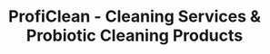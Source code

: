 ---
title: ProfiClean - Cleaning Services & Probiotic Cleaning Products
description: ProfiClean offers exceptional cleaning services and probiotic cleaning products. For residential and commercial services, and products for your home, call today!

hero1: SAFETY & QUALITY with 
hero2: ProfiClean 
hero3: Exceptional cleaning services and top-of-the-line probiotic cleaning products. 

heading1: DISCOVER THE BEST WAY TO ENJOY A HEALTHIER LIVING SPACE
heading1_sub: Proficlean developed EkoCleaner, a probiotic cleaning product that is safe, effective, and environmentally-friendly. This amazing all-purpose cleaner comes in zero-waste packaging that you can return for reuse for free! It is highly concentrated and designed to save you money and to save the planet from waster. It's free of harmful chemicals and toxins giving you peace of mind knowing that your home is safe and healthy. All you'll ever need for your green and healthy home cleaning. Try it today or subscribe for even more saving and peace of mind.

benefit1: Biodegradable
benefit1_desc: Ekocleaner is fully biodegradable within 28 days! Just like when you take probiotics to restore your body's natural balance, using probiotics on the surfaces in your home helps restore the natural healthy balance in your living spaces. 

benefit2: Pet-friendly
benefit2_desc: If you have pets or kids around the house, there's no need to worry about any harmful interactions or long-term health effects. 

benefit3: Environmentally-Friendly
benefit3_desc: The formula is highly concentrated to reduce EkoCleaner's carbon footprint during transport. We use glass bottles that you can recycle and return to us for free reuse.

heading2: PROBIOTICS FOR A HEALTHY HOME<br>AND A CLEAN PLANET
heading2_sub: "Probiotic cleaners use a balance of live bacteria to continue cleaning your home long after the product has been applied. Because bacterias are always changing their DNA, it's nearly impossible to continue creating products that kill them entirely. Just like when you take probiotics to keep your body healthy, they can be used in our living spaces to help clean in a much more sustainable and eco-friendly way. Probiotics are free from harmful and cancerogenic toxins, chemicals, and pathogens.<br><br>Use bacterias to your advantage! It's not unusual for people to think that all bacterias are bad, but that's not true! There are certain types of good bacteria, which are actually essential for our health and the natural balance of our environment. And good bacteria is at the core of probiotic cleaning products from ProfiClean. We take pride in NOT KILLING 99.9% of all living organisms, but rather using nature's own powers to help restore the healthy balance on the surfaces. If you're looking for a healthier and more sustainable way to clean your home or business, learn more about probiotic cleaners and try EkoCleaner products today!"

heading3: RESEARCH AND SCIENCE-BASED FORMULA

order_disclaimer: There's no risk for you, just try it out and see if it's for you. If not, simply send us back your bottle (even if it's empty!) and we will refund all your money...AND you get to keep the bonuses!
order: Order EkoCleaner Today!

Testimonial1_comment: "Effective and Safe..."
Testimonial1_name: Kerry S.
Testimonial1: "Ever since I started using this I  feel piece of mind!. It is definitely as effective, if not better than the harsh chemicals I was using before. Seems like it creates a type of a protective layer - really nice."

Testimonial2_comment: "Small but powerful..."
Testimonial2_name: Daisy R.
Testimonial2: "It is amazing how this small bottle makes 5 regular size bottles with the same if not better efficiency! I was able to replace so many of the toxic and harsh chemicals I had at home! Amazing!"

Testimonial3_comment: Finally a zero waste solution!
Testimonial3_name: Marie P.
Testimonial3: "I absolutely love this product!!!! Not only is it safe for me and the environment, but it comes in a glass bottle that I can return to the company for reuse AND I don't even have to pay for postage once I have 10 bottles for return! Thank you EkoCleaner for finally making it possible for me to achieve my zero waste goals in my cleaning as well! "

Testimonial4_comment: It really does make a difference...
Testimonial4_name: Steve J.
Testimonial4: Amazing product! Thank you!"

service1: FLOOR CARE
service1_desc: Maintain your floors and ensure a healthy and safe environment in your establishment while saving big on repairs and maintenance at the same time!

service2: COMMERCIAL CLEANING
service2_desc: We service the Montreal and grand Montreal region offering high-quality, professional cleaning, and disinfection services to small & medium commercial clients and concierge services to condo associations.

service3: RESIDENTIAL CLEANING
service3_desc: We actively promote and encourage the use of green cleaning materials and solutions to ensure your home is sparkling and most importantly safe!


cta: QUESTIONS ABOUT OUR PRODUCTS OR SERVICES?
cta_sub: 
cta_link: /contact
---